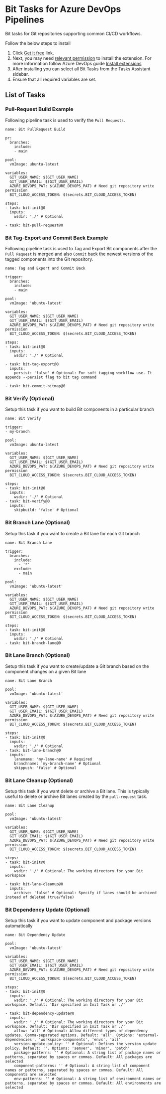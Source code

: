 # Bit Tasks for Azure DevOps Pipelines
Bit tasks for Git repositories supporting common CI/CD workflows.

Follow the below steps to install
1. Click [Get it free](https://marketplace.visualstudio.com/acquisition?itemName=bitdev.bit-tasks) link.
2. Next, you may need [relevant permission](https://learn.microsoft.com/en-us/azure/devops/marketplace/grant-permissions?view=azure-devops) to install the extension. For more information follow Azure DevOps guide [Install extensions](https://learn.microsoft.com/en-us/azure/devops/marketplace/install-extension?view=azure-devops&tabs=browser)
3. After installing you can select all Bit Tasks from the Tasks Assistant sidebar.
4. Ensure that all required variables are set.

## List of Tasks

### Pull-Request Build Example
Following pipeline task is used to verify the `Pull Requests`.

```
name: Bit PullRequest Build

pr:
  branches:
    include:
    - main

pool:
  vmImage: ubuntu-latest

variables:
  GIT_USER_NAME: $(GIT_USER_NAME)
  GIT_USER_EMAIL: $(GIT_USER_EMAIL)
  AZURE_DEVOPS_PAT: $(AZURE_DEVOPS_PAT) # Need git repository write permission
  BIT_CLOUD_ACCESS_TOKEN: $(secrets.BIT_CLOUD_ACCESS_TOKEN)

steps:
- task: bit-init@0
  inputs:
    wsdir: './' # Optional

- task: bit-pull-request@0
```

### Bit Tag-Export and Commit Back Example
Following pipeline task is used to Tag and Export Bit components after the `Pull Request` is merged and also `Commit` back the newest versions of the tagged components into the Git repository.

```
name: Tag and Export and Commit Back

trigger:
  branches:
    include:
    - main

pool:
  vmImage: 'ubuntu-latest'

variables:
  GIT_USER_NAME: $(GIT_USER_NAME)
  GIT_USER_EMAIL: $(GIT_USER_EMAIL)
  AZURE_DEVOPS_PAT: $(AZURE_DEVOPS_PAT) # Need git repository write permission
  BIT_CLOUD_ACCESS_TOKEN: $(secrets.BIT_CLOUD_ACCESS_TOKEN)

steps:
- task: bit-init@0
  inputs:
    wsdir: './' # Optional

- task: bit-tag-export@0
  inputs:
    persist: 'false' # Optional: For soft tagging workflow use. It appends --persist flag to bit tag command

- task: bit-commit-bitmap@0
```

### Bit Verify (Optional)
Setup this task if you want to build Bit components in a particular branch
```
name: Bit Verify

trigger:
- my-branch

pool:
  vmImage: ubuntu-latest

variables:
  GIT_USER_NAME: $(GIT_USER_NAME)
  GIT_USER_EMAIL: $(GIT_USER_EMAIL)
  AZURE_DEVOPS_PAT: $(AZURE_DEVOPS_PAT) # Need git repository write permission
  BIT_CLOUD_ACCESS_TOKEN: $(secrets.BIT_CLOUD_ACCESS_TOKEN)

steps:
- task: bit-init@0
  inputs:
    wsdir: './' # Optional
- task: bit-verify@0
  inputs:
    skipbuild: 'false' # Optional
```

### Bit Branch Lane (Optional)
Setup this task if you want to create a Bit lane for each Git branch
```
name: Bit Branch Lane

trigger:
  branches:
    include:
      - '*'
    exclude:
      - main

pool:
  vmImage: 'ubuntu-latest'

variables:
  GIT_USER_NAME: $(GIT_USER_NAME)
  GIT_USER_EMAIL: $(GIT_USER_EMAIL)
  AZURE_DEVOPS_PAT: $(AZURE_DEVOPS_PAT) # Need git repository write permission
  BIT_CLOUD_ACCESS_TOKEN: $(secrets.BIT_CLOUD_ACCESS_TOKEN)

steps:
- task: bit-init@0
  inputs:
    wsdir: './' # Optional
- task: bit-branch-lane@0
```

### Bit Lane Branch (Optional)
Setup this task if you want to create/update a Git branch based on the component changes on a given Bit lane
```
name: Bit Lane Branch

pool:
  vmImage: 'ubuntu-latest'

variables:
  GIT_USER_NAME: $(GIT_USER_NAME)
  GIT_USER_EMAIL: $(GIT_USER_EMAIL)
  AZURE_DEVOPS_PAT: $(AZURE_DEVOPS_PAT) # Need git repository write permission
  BIT_CLOUD_ACCESS_TOKEN: $(secrets.BIT_CLOUD_ACCESS_TOKEN)

steps:
- task: bit-init@0
  inputs:
    wsdir: './' # Optional
- task: bit-lane-branch@0
  inputs:
    lanename: 'my-lane-name' # Required
    branchname: 'my-branch-name' # Optional
    skippush: 'false' # Optional
```

### Bit Lane Cleanup (Optional)
Setup this task if you want delete or archive a Bit lane. This is typically useful to delete or archive Bit lanes created by the `pull-request` task.
```
name: Bit Lane Cleanup

pool:
  vmImage: 'ubuntu-latest'

variables:
  GIT_USER_NAME: $(GIT_USER_NAME)
  GIT_USER_EMAIL: $(GIT_USER_EMAIL)
  AZURE_DEVOPS_PAT: $(AZURE_DEVOPS_PAT) # Need git repository write permission
  BIT_CLOUD_ACCESS_TOKEN: $(secrets.BIT_CLOUD_ACCESS_TOKEN)

steps:
- task: bit-init@0
  inputs:
    wsdir: './' # Optional: The working directory for your Bit workspace

- task: bit-lane-cleanup@0
  inputs:
    archive: 'false' # Optional: Specify if lanes should be archived instead of deleted (true/false)
```

### Bit Dependency Update (Optional)
Setup this task if you want to update component and package versions automatically

```
name: Bit Dependency Update

pool:
  vmImage: 'ubuntu-latest'

variables:
  GIT_USER_NAME: $(GIT_USER_NAME)
  GIT_USER_EMAIL: $(GIT_USER_EMAIL)
  AZURE_DEVOPS_PAT: $(AZURE_DEVOPS_PAT) # Need git repository write permission
  BIT_CLOUD_ACCESS_TOKEN: $(secrets.BIT_CLOUD_ACCESS_TOKEN)

steps:
- task: bit-init@0
  inputs:
    wsdir: './' # Optional: The working directory for your Bit workspace. Default: 'Dir specified in Init Task or ./'

- task: bit-dependency-update@0
  inputs:
    wsdir: './' # Optional: The working directory for your Bit workspace. Default: 'Dir specified in Init Task or ./'
    allow: 'all' # Optional: Allow different types of dependency updates. Comma-separated options. Default: 'all'. Options: 'external-dependencies', 'workspace-components', 'envs', 'all'
    version-update-policy: '' # Optional: Defines the version update policy. Default: ''. Options: 'semver', 'minor', 'patch'
    package-patterns: '' # Optional: A string list of package names or patterns, separated by spaces or commas. Default: All packages are selected
    component-patterns: '' # Optional: A string list of component names or patterns, separated by spaces or commas. Default: All components are selected
    env-patterns: '' # Optional: A string list of environment names or patterns, separated by spaces or commas. Default: All environments are selected
```